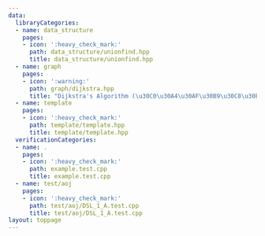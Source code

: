 ```yaml
---
data:
  libraryCategories:
  - name: data_structure
    pages:
    - icon: ':heavy_check_mark:'
      path: data_structure/unionfind.hpp
      title: data_structure/unionfind.hpp
  - name: graph
    pages:
    - icon: ':warning:'
      path: graph/dijkstra.hpp
      title: "Dijkstra's Algorithm (\u30C0\u30A4\u30AF\u30B9\u30C8\u30E9\u6CD5)"
  - name: template
    pages:
    - icon: ':heavy_check_mark:'
      path: template/template.hpp
      title: template/template.hpp
  verificationCategories:
  - name: .
    pages:
    - icon: ':heavy_check_mark:'
      path: example.test.cpp
      title: example.test.cpp
  - name: test/aoj
    pages:
    - icon: ':heavy_check_mark:'
      path: test/aoj/DSL_1_A.test.cpp
      title: test/aoj/DSL_1_A.test.cpp
layout: toppage
---
```


